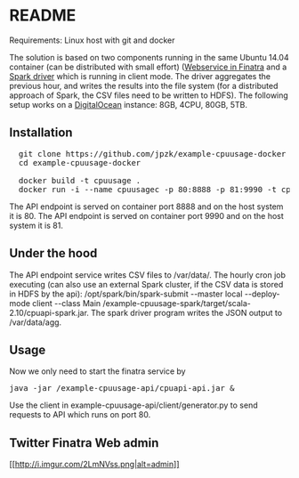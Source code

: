 # README

Requirements: Linux host with git and docker

The solution is based on two components running in the same Ubuntu 14.04 container (can be distributed with small effort) ([Webservice in Finatra](https://github.com/jpzk/example-cpuusage-api) and a [Spark driver](https://github.com/jpzk/example-cpuusage-spark) which is running in client mode. The driver aggregates the previous hour, and writes the results into the file system (for a distributed approach of Spark, the CSV files need to be written to HDFS). The following setup works on a [DigitalOcean](http://www.digitalocean.com) instance: 8GB, 4CPU, 80GB, 5TB. 

## Installation

<pre>
  git clone https://github.com/jpzk/example-cpuusage-docker
  cd example-cpuusage-docker

  docker build -t cpuusage .
  docker run -i --name cpuusagec -p 80:8888 -p 81:9990 -t cpuusage "/bin/bash"
</pre>

The API endpoint is served on container port 8888 and on the host system it is 80.
The API endpoint is served on container port 9990 and on the host system it is 81.

## Under the hood

The API endpoint service writes CSV files to /var/data/. The hourly cron job executing (can also use an external Spark cluster, if the CSV data is stored in HDFS by the api): /opt/spark/bin/spark-submit --master local --deploy-mode client --class Main /example-cpuusage-spark/target/scala-2.10/cpuapi-spark.jar. The spark driver program writes the JSON output to /var/data/agg.

## Usage

Now we only need to start the finatra service by

<pre>
java -jar /example-cpuusage-api/cpuapi-api.jar &
</pre>

Use the client in example-cpuusage-api/client/generator.py to send requests to API which runs on port 80.

## Twitter Finatra Web admin

[[http://i.imgur.com/2LmNVss.png|alt=admin]]

